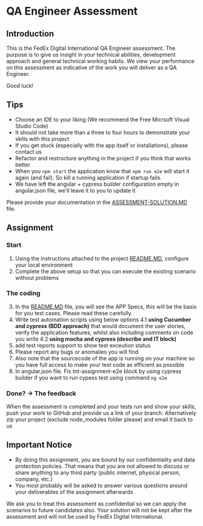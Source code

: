 # QA Engineer Assessment

## Introduction

This is the FedEx Digital International QA Engineer assessment. The purpose is to give us
insight in your technical abilities, development approach and general technical
working habits. We view your performance on this assessment as indicative of
the work you will deliver as a QA Engineer.

Good luck!

## Tips

* Choose an IDE to your liking (We recommend the Free Micrsoft Visual Studio Code)
* It should not take more than a three to four hours to demonstrate your skills with this project
* If you get stuck (especially with the app itself or installations), please contact us
* Refactor and restructure anything in the project if you think that works better
* When you `npm start` the application know that `npm run e2e` will start it again (and fail). So kill a running application if startup fails.
* We have left the angular + cypress builder configuration empty in angular.json file, we'll leave it to you to update it

Please provide your documentation in the [ASSESSMENT-SOLUTION.MD](./ASSESSMENT-SOLUTION.MD) file.

## Assignment

### Start

1. Using the instructions attached to the project [README.MD](./README.md), configure your local environment
2. Complete the above setup so that you can execute the existing scenario without problems

### The coding

3. In the [README.MD](./README.md) file, you will see the APP Specs, this will be the basis for you test cases. Please read these carefully.
4. Write test automation scripts using below options
4.1 **using Cucumber and cypress (BDD approach)** that would document the user stories, verify the application features, whilst also including comments on code you write
4.2  **using mocha and cypress (describe and IT block)**
5. add test reports support to show test exceution status
6. Please report any bugs or anomalies you will find
7. Also note that the sourcecode of the app is running on your machine so you have full access to make your test code as efficient as possible
8. In angular.json file. Fix tnt-assignment-e2e block by using cypress builder if you want to run cypess test using command `ng e2e`

### Done? -> The feedback

When the assessment is completed and your tests run and show your skills, push your work to GitHub and provide us a link of your branch. Alternatively zip your project (exclude node_modules folder please) and email it back to us

## Important Notice

* By doing this assignment, you are bound by our confidentiality and data protection policies. That means that you are not allowed to discuss or share anything to any third party (public internet, physical person, company, etc.)
* You most probably will be asked to answer various questions around your deliverables of the assignment afterwards

We ask you to treat this assessment as confidential so we can apply the scenarios to
future candidates also. Your solution will not be kept after the assessment and
will not be used by FedEx Digital International.